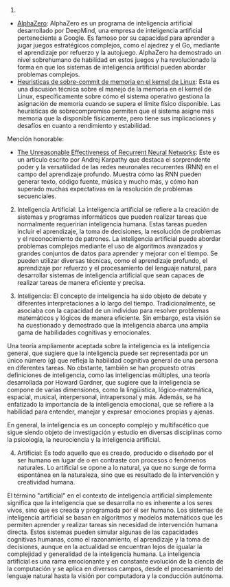 1.
- [AlphaZero](https://es.wikipedia.org/wiki/AlphaZero): AlphaZero es un programa de inteligencia artificial desarrollado por DeepMind, una empresa de inteligencia artificial perteneciente a Google. Es famoso por su capacidad para aprender a jugar juegos estratégicos complejos, como el ajedrez y el Go, mediante el aprendizaje por refuerzo y la autojuego. AlphaZero ha demostrado un nivel sobrehumano de habilidad en estos juegos y ha revolucionado la forma en que los sistemas de inteligencia artificial pueden abordar problemas complejos.
- [Heuristicas de sobre-commit de memoria en el kernel de Linux](https://stackoverflow.com/questions/38688824/linux-over-commit-heuristic): Esta es una discusión técnica sobre el manejo de la memoria en el kernel de Linux, específicamente sobre cómo el sistema operativo gestiona la asignación de memoria cuando se supera el límite físico disponible. Las heurísticas de sobrecompromiso permiten que el sistema asigne más memoria que la disponible físicamente, pero tiene sus implicaciones y desafíos en cuanto a rendimiento y estabilidad.

Mención honorable:
- [The Unreasonable Effectiveness of Recurrent Neural Networks](http://karpathy.github.io/2015/05/21/rnn-effectiveness/): Este es un artículo escrito por Andrej Karpathy que destaca el sorprendente poder y la versatilidad de las redes neuronales recurrentes (RNN) en el campo del aprendizaje profundo. Muestra cómo las RNN pueden generar texto, código fuente, música y mucho más, y cómo han superado muchas expectativas en la resolución de problemas secuenciales.

2. Inteligencia Artificial:
La inteligencia artificial se refiere a la creación de sistemas y programas informáticos que pueden realizar tareas que normalmente requerirían inteligencia humana. Estas tareas pueden incluir el aprendizaje, la toma de decisiones, la resolución de problemas y el reconocimiento de patrones. La inteligencia artificial puede abordar problemas complejos mediante el uso de algoritmos avanzados y grandes conjuntos de datos para aprender y mejorar con el tiempo. Se pueden utilizar diversas técnicas, como el aprendizaje profundo, el aprendizaje por refuerzo y el procesamiento del lenguaje natural, para desarrollar sistemas de inteligencia artificial que sean capaces de realizar tareas de manera eficiente y precisa.

3. Inteligencia:
El concepto de inteligencia ha sido objeto de debate y diferentes interpretaciones a lo largo del tiempo. Tradicionalmente, se asociaba con la capacidad de un individuo para resolver problemas matemáticos y lógicos de manera eficiente. Sin embargo, esta visión se ha cuestionado y demostrado que la inteligencia abarca una amplia gama de habilidades cognitivas y emocionales.

Una teoría ampliamente aceptada sobre la inteligencia es la inteligencia general, que sugiere que la inteligencia puede ser representada por un único número (g) que refleja la habilidad cognitiva general de una persona en diferentes tareas. No obstante, también se han propuesto otras definiciones de inteligencia, como las inteligencias múltiples, una teoría desarrollada por Howard Gardner, que sugiere que la inteligencia se compone de varias dimensiones, como la lingüística, lógico-matemática, espacial, musical, interpersonal, intrapersonal y más. Además, se ha enfatizado la importancia de la inteligencia emocional, que se refiere a la habilidad para entender, manejar y expresar emociones propias y ajenas.

En general, la inteligencia es un concepto complejo y multifacético que sigue siendo objeto de investigación y estudio en diversas disciplinas como la psicología, la neurociencia y la inteligencia artificial.

4. Artificial:
Es todo aquello que es creado, producido o diseñado por el ser humano en lugar de o en contraste con procesos o fenómenos naturales. Lo artificial se opone a lo natural, ya que no surge de forma espontánea en la naturaleza, sino que es resultado de la intervención y creatividad humana.

El término "artificial" en el contexto de inteligencia artificial simplemente significa que la inteligencia que se desarrolla no es inherente a los seres vivos, sino que es creada y programada por el ser humano. Los sistemas de inteligencia artificial se basan en algoritmos y modelos matemáticos que les permiten aprender y realizar tareas sin necesidad de intervención humana directa. Estos sistemas pueden simular algunas de las capacidades cognitivas humanas, como el razonamiento, el aprendizaje y la toma de decisiones, aunque en la actualidad se encuentran lejos de igualar la complejidad y generalidad de la inteligencia humana. La inteligencia artificial es una rama emocionante y en constante evolución de la ciencia de la computación y se aplica en diversos campos, desde el procesamiento del lenguaje natural hasta la visión por computadora y la conducción autónoma.